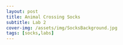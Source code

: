 ```yaml
---
layout: post
title: Animal Crossing Socks
subtitle: Lab 2
cover-img: /assets/img/SocksBackground.jpg
tags: [socks,labs]
---
```



